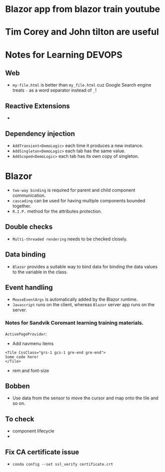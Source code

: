 # Blazor app from blazor train youtube

# Tim Corey and John tilton are useful 

# Notes for Learning DEVOPS
## Web
- `my-file.html` is better than `my_file.html` cuz Google Search engine treats `-` as a word separator instead of `_`!

## Reactive Extensions
- 

## Dependency injection
- `AddTransient<DemoLogic>` each time it produces a new instance. 
- `AddSingleton<DemoLogic>` each tab has the same value.
- `AddScoped<DemoLogic>` each tab has its own copy of singleton.


# Blazor

- `two-way binding` is required for parent and child component communication.
- `cascading` can be used for having multiple components bounded together.
- `R.I.P.` method for the attributes protection.


## Double checks
- `Multi-threaded rendering` needs to be checked closely.

## Data binding
- `Blazor` provides a suitable way to bind data for binding the data values to the variable in the class.

## Event handling
- `MouseEventArgs` is automatically added by the Blazor runtime.
- `Javascript` runs on the client, whereas `Blazor` server app runs on the server.

### Notes for Sandvik Coromant learning training materials.  
`ActivePageProvider`:
- Add navmenu items

```{cs}
<Tile CssClass="grs-1 gcs-1 gre-end gre-end">
Some code here!
</Tile>
```
- rem and font-size

## Bobben
- Use data from the sensor to move the cursor and map onto the tile and so on.

## To check
- component lifecycle
-

## Fix CA certificate issue
- `conda config --set ssl_verify certificate.crt`
